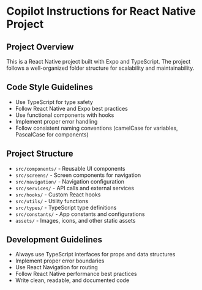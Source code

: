 # Copilot Instructions for React Native Project

<!-- Use this file to provide workspace-specific custom instructions to Copilot. For more details, visit https://code.visualstudio.com/docs/copilot/copilot-customization#_use-a-githubcopilotinstructionsmd-file -->

## Project Overview
This is a React Native project built with Expo and TypeScript. The project follows a well-organized folder structure for scalability and maintainability.

## Code Style Guidelines
- Use TypeScript for type safety
- Follow React Native and Expo best practices
- Use functional components with hooks
- Implement proper error handling
- Follow consistent naming conventions (camelCase for variables, PascalCase for components)

## Project Structure
- `src/components/` - Reusable UI components
- `src/screens/` - Screen components for navigation
- `src/navigation/` - Navigation configuration
- `src/services/` - API calls and external services
- `src/hooks/` - Custom React hooks
- `src/utils/` - Utility functions
- `src/types/` - TypeScript type definitions
- `src/constants/` - App constants and configurations
- `assets/` - Images, icons, and other static assets

## Development Guidelines
- Always use TypeScript interfaces for props and data structures
- Implement proper error boundaries
- Use React Navigation for routing
- Follow React Native performance best practices
- Write clean, readable, and documented code

